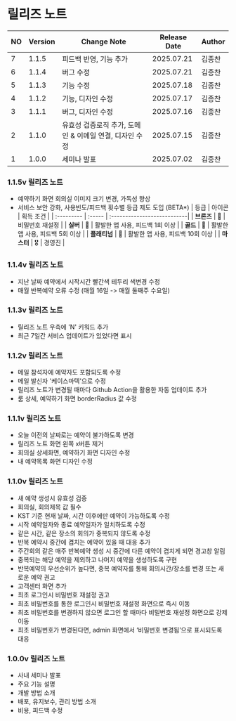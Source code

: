 # 릴리즈 노트

| NO | Version | Change Note | Release Date | Author |
| --- | --- | --- | --- | --- |
| 7 | 1.1.5 | 피드백 반영, 기능 추가 | 2025.07.21 | 김종찬  |
| 6 | 1.1.4 | 버그 수정 | 2025.07.21 | 김종찬  |
| 5 | 1.1.3 | 기능 수정 | 2025.07.18 | 김종찬  |
| 4 | 1.1.2 | 기능, 디자인 수정 | 2025.07.17 | 김종찬  |
| 3 | 1.1.1 | 버그, 디자인 수정 | 2025.07.16 | 김종찬  |
| 2 | 1.1.0 | 유효성 검증로직 추가, 도메인 & 이메일 연결, 디자인 수정 | 2025.07.15 | 김종찬 |
| 1 | 1.0.0 | 세미나 발표 | 2025.07.02 | 김종찬  |


### 1.1.5v 릴리즈 노트
- 예약하기 화면 회의실 이미지 크기 변경, 가독성 향상
- 서비스 보안 강화, 사용빈도/피드백 횟수별 등급 제도 도입 (BETA*)
    | 등급        | 아이콘   | 획득 조건                     |
    | :--------- | :----- | :---------------------------|
    | **브론즈**   | 🥉     | 비밀번호 재설정                 |
    | **실버**    | 🥈     | 활발한 앱 사용, 피드백 1회 이상    |
    | **골드**    | 🥇     | 활발한 앱 사용, 피드백 5회 이상    |
    | **플래티넘** | 🏅     | 활발한 앱 사용, 피드백 10회 이상   |
    | **마스터**  | 🎖️      | 경영진                        |

### 1.1.4v 릴리즈 노트

- 지난 날짜 예약에서 시작시간 빨간색 테두리 색변경 수정 
- 매월 반복예약 오류 수정 (매월 16일 -> 매월 둘째주 수요일)

### 1.1.3v 릴리즈 노트

- 릴리즈 노트 우측에 'N' 키워드 추가 
- 최근 7일간 서비스 업데이트가 있었다면 표시 

### 1.1.2v 릴리즈 노트

- 메일 참석자에 예약자도 포함되도록 수정 
- 메일 발신자 '케이스마텍'으로 수정  
- 릴리즈 노트가 변경될 때마다 Github Action을 활용한 자동 업데이트 추가
- 룸 상세, 예약하기 화면 borderRadius 값 수정 

### 1.1.1v 릴리즈 노트

- 오늘 이전의 날짜로는 예약이 불가하도록 변경 
- 릴리즈 노트 화면 왼쪽 x버튼 제거 
- 회의실 상세화면, 예약하기 화면 디자인 수정 
- 내 예약목록 화면 디자인 수정 

### 1.1.0v 릴리즈 노트

- 새 예약 생성시 유효성 검증
- 회의실, 회의제목 값 필수
- KST 기준 현재 날짜, 시간 이후에만 예약이 가능하도록 수정
- 시작 예약일자와 종료 예약일자가 일치하도록 수정
- 같은 시간, 같은 장소의 회의가 중복되지 않도록 수정
- 반복 예약시 중간에 겹치는 예약이 있을 때 대응 추가
- 주간회의 같은 매주 반복예약 생성 시 중간에 다른 예약이 겹치게 되면 경고창 알림
- 중복되는 해당 예약을 제외하고 나머지 예약을 생성하도록 구현
- 반복예약의 우선순위가 높다면, 중복 예약자를 통해 회의시간/장소를 변경 또는 새로운 예약 권고
- 고객센터 화면 추가
- 최초 로그인시 비밀번호 재설정 권고
- 최초 비밀번호를 통한 로그인시 비밀번호 재설정 화면으로 즉시 이동
- 최초 비밀번호를 변경하지 않으면 로그인 할 때마다 비밀번호 재설정 화면으로 강제 이동
- 최초 비밀번호가 변경된다면, admin 화면에서 ‘비밀번호 변경됨’으로 표시되도록 대응

### 1.0.0v 릴리즈 노트

- 사내 세미나 발표
- 주요 기능 설명
- 개발 방법 소개
- 배포, 유지보수, 관리 방법 소개
- 비용, 피드백 수정
